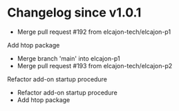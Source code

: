 # Changelog since v1.0.1
- Merge pull request #192 from elcajon-tech/elcajon-p1

Add htop package 
- Merge branch 'main' into elcajon-p1 
- Merge pull request #193 from elcajon-tech/elcajon-p2

Refactor add-on startup procedure 
- Refactor add-on startup procedure 
- Add htop package 
